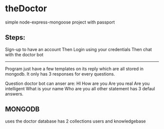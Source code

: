 theDoctor
=========

simple node-express-mongoose project with passport

Steps:
--------------------------------------
Sign-up to have an account
Then Login using your credentials
Then chat with the doctor bot 

---------------------------------------


Program  just have a few templates on its reply which are all stored in mongodb. It only has 3 responses for every questions.

Question doctor bot can anser are:
HI
How are you
Are you real
Are you intelligent
What is your name
Who are you
all other statement has 3 defaul answers.

MONGODB
-------------
uses the doctor database
has 2 collections
users and knowledgebase
